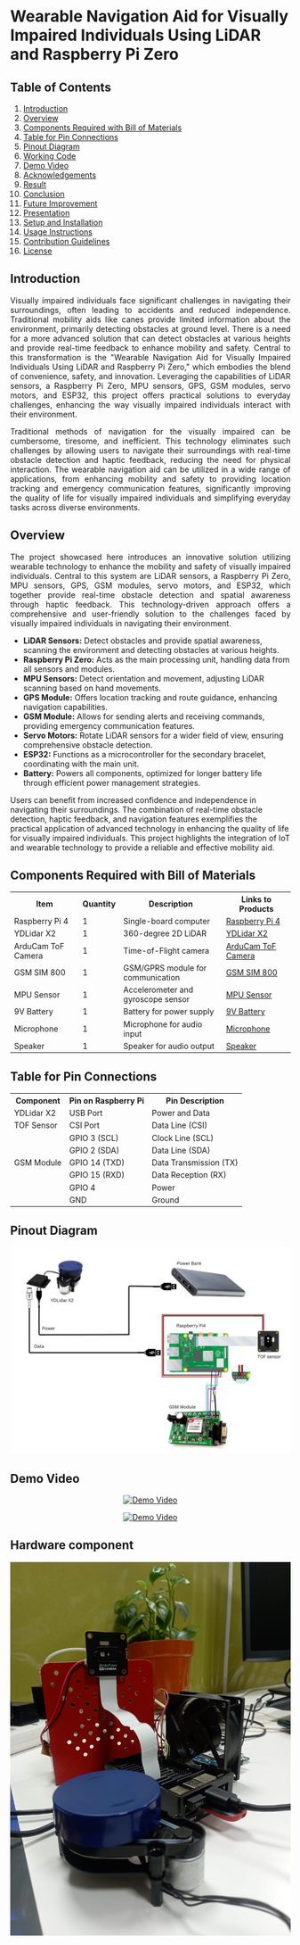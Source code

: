 # Wearable Navigation Aid for Visually Impaired Individuals Using LiDAR and Raspberry Pi Zero

## Table of Contents
1. [Introduction](#introduction)
2. [Overview](#overview)
3. [Components Required with Bill of Materials](#components-required-with-bill-of-materials)
4. [Table for Pin Connections](#table-for-pin-connections)
5. [Pinout Diagram](#pinout-diagram)
6. [Working Code](#working-code)
7. [Demo Video](#demo-video)
8. [Acknowledgements](#acknowledgements)
9. [Result](#result)
10. [Conclusion](#conclusion)
11. [Future Improvement](#future-improvement)
12. [Presentation](#presentation)
13. [Setup and Installation](#setup-and-installation)
14. [Usage Instructions](#usage-instructions)
15. [Contribution Guidelines](#contribution-guidelines)
16. [License](#license)

## Introduction
<p align="justify">
Visually impaired individuals face significant challenges in navigating their surroundings, often leading to accidents and reduced independence. Traditional mobility aids like canes provide limited information about the environment, primarily detecting obstacles at ground level. There is a need for a more advanced solution that can detect obstacles at various heights and provide real-time feedback to enhance mobility and safety. Central to this transformation is the "Wearable Navigation Aid for Visually Impaired Individuals Using LiDAR and Raspberry Pi Zero," which embodies the blend of convenience, safety, and innovation. Leveraging the capabilities of LiDAR sensors, a Raspberry Pi Zero, MPU sensors, GPS, GSM modules, servo motors, and ESP32, this project offers practical solutions to everyday challenges, enhancing the way visually impaired individuals interact with their environment.
</p>
<p align="justify">
Traditional methods of navigation for the visually impaired can be cumbersome, tiresome, and inefficient. This technology eliminates such challenges by allowing users to navigate their surroundings with real-time obstacle detection and haptic feedback, reducing the need for physical interaction. The wearable navigation aid can be utilized in a wide range of applications, from enhancing mobility and safety to providing location tracking and emergency communication features, significantly improving the quality of life for visually impaired individuals and simplifying everyday tasks across diverse environments.
</p>

## Overview
<p align="justify">
The project showcased here introduces an innovative solution utilizing wearable technology to enhance the mobility and safety of visually impaired individuals. Central to this system are LiDAR sensors, a Raspberry Pi Zero, MPU sensors, GPS, GSM modules, servo motors, and ESP32, which together provide real-time obstacle detection and spatial awareness through haptic feedback. This technology-driven approach offers a comprehensive and user-friendly solution to the challenges faced by visually impaired individuals in navigating their environment.
<ul>
    <li><b>LiDAR Sensors:</b> Detect obstacles and provide spatial awareness, scanning the environment and detecting obstacles at various heights.</li>
    <li><b>Raspberry Pi Zero:</b> Acts as the main processing unit, handling data from all sensors and modules.</li>
    <li><b>MPU Sensors:</b> Detect orientation and movement, adjusting LiDAR scanning based on hand movements.</li>
    <li><b>GPS Module:</b> Offers location tracking and route guidance, enhancing navigation capabilities.</li>
    <li><b>GSM Module:</b> Allows for sending alerts and receiving commands, providing emergency communication features.</li>
    <li><b>Servo Motors:</b> Rotate LiDAR sensors for a wider field of view, ensuring comprehensive obstacle detection.</li>
    <li><b>ESP32:</b> Functions as a microcontroller for the secondary bracelet, coordinating with the main unit.</li>
    <li><b>Battery:</b> Powers all components, optimized for longer battery life through efficient power management strategies.</li>
</ul>
Users can benefit from increased confidence and independence in navigating their surroundings. The combination of real-time obstacle detection, haptic feedback, and navigation features exemplifies the practical application of advanced technology in enhancing the quality of life for visually impaired individuals. This project highlights the integration of IoT and wearable technology to provide a reliable and effective mobility aid.
</p>

## Components Required with Bill of Materials
<table>
  <tr>
    <th>Item</th>
    <th>Quantity</th>
    <th>Description</th>
    <th>Links to Products</th>
  </tr>
  <tr>
    <td>Raspberry Pi 4</td>
    <td>1</td>
    <td>Single-board computer</td>
    <td><a href="https://www.raspberrypi.org/products/raspberry-pi-4-model-b/">Raspberry Pi 4</a></td>
  </tr>
  <tr>
    <td>YDLidar X2</td>
    <td>1</td>
    <td>360-degree 2D LiDAR</td>
    <td><a href="https://www.ydlidar.com/products/view?id=10">YDLidar X2</a></td>
  </tr>
  <tr>
    <td>ArduCam ToF Camera</td>
    <td>1</td>
    <td>Time-of-Flight camera</td>
    <td><a href="https://www.arducam.com/product/arducam-tf-mini-tof-camera/">ArduCam ToF Camera</a></td>
  </tr>
  <tr>
    <td>GSM SIM 800</td>
    <td>1</td>
    <td>GSM/GPRS module for communication</td>
    <td><a href="https://amzn.in/d/6DhYH6h">GSM SIM 800</a></td>
  </tr>
  <tr>
    <td>MPU Sensor</td>
    <td>1</td>
    <td>Accelerometer and gyroscope sensor</td>
    <td><a href="https://amzn.in/d/7DhJG8g">MPU Sensor</a></td>
  </tr>
  <tr>
    <td>9V Battery</td>
    <td>1</td>
    <td>Battery for power supply</td>
    <td><a href="https://amzn.in/d/4DhYH5b">9V Battery</a></td>
  </tr>
  <tr>
    <td>Microphone</td>
    <td>1</td>
    <td>Microphone for audio input</td>
    <td><a href="https://amzn.in/d/5DhYG7c">Microphone</a></td>
  </tr>
  <tr>
    <td>Speaker</td>
    <td>1</td>
    <td>Speaker for audio output</td>
    <td><a href="https://amzn.in/d/3DhXG2d">Speaker</a></td>
  </tr>
</table>

## Table for Pin Connections

<table>
  <tr>
    <th>Component</th>
    <th>Pin on Raspberry Pi</th>
    <th>Pin Description</th>
  </tr>
  <tr>
    <td>YDLidar X2</td>
    <td>USB Port</td>
    <td>Power and Data</td>
  </tr>
  <tr>
    <td>TOF Sensor</td>
    <td>CSI Port</td>
    <td>Data Line (CSI)</td>
  </tr>
  <tr>
    <td></td>
    <td>GPIO 3 (SCL)</td>
    <td>Clock Line (SCL)</td>
  </tr>
  <tr>
    <td></td>
    <td>GPIO 2 (SDA)</td>
    <td>Data Line (SDA)</td>
  </tr>
  <tr>
    <td>GSM Module</td>
    <td>GPIO 14 (TXD)</td>
    <td>Data Transmission (TX)</td>
  </tr>
  <tr>
    <td></td>
    <td>GPIO 15 (RXD)</td>
    <td>Data Reception (RX)</td>
  </tr>
  <tr>
    <td></td>
    <td>GPIO 4</td>
    <td>Power</td>
  </tr>
  <tr>
    <td></td>
    <td>GND</td>
    <td>Ground</td>
  </tr>
</table>

## Pinout Diagram
![Pinout Diagram](pinout_diagram.png.png)




## Demo Video
<p align="center">
  <a href="demo.mp4" target="_blank">
    <img src="thumbnail_of_video.png" alt="Demo Video">
  </a>
</p>
<p align="center">
  <a href="demo01.mp4" target="_blank">
    <img src="thumbnail_of_video.png" alt="Demo Video">
  </a>
</p>

## Hardware component
![Hardware component](hardware.jpeg)

